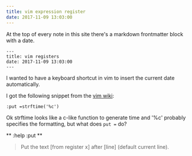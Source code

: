 ```yaml
---
title: vim expression register
date: 2017-11-09 13:03:00
---
```


At the top of every note in this site there's a markdown frontmatter block with
a date.

```
---
title: vim registers
date: 2017-11-09 13:03:00
---
```

I wanted to have a keyboard shortcut in vim to insert the current date
automatically.

I got the following snippet from the [vim wiki][1]:

`:put =strftime('%c')`

Ok strftime looks like a c-like function to generate time and '%c' probably
specifies the formatting, but what does `put =` do?

** :help :put **
> Put the text [from register x] after [line] (default current line).

[1]: http://vim.wikia.com/wiki/Insert_current_date_or_time
